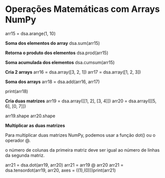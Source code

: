 # Operações Matemáticas com Arrays NumPy

arr15 = dsa.arange(1, 10)

**Soma dos elementos do array**
dsa.sum(arr15)

**Retorna o produto dos elementos**
dsa.prod(arr15)

**Soma acumulada dos elementos**
dsa.cumsum(arr15)

**Cria 2 arrays**
arr16 = dsa.array([3, 2, 1])
arr17 = dsa.array([1, 2, 3])

**Soma dos arrays**
arr18 = dsa.add(arr16, arr17) 

print(arr18)

**Cria duas matrizes**
arr19 = dsa.array([[1, 2], [3, 4]])
arr20 = dsa.array([[5, 6], [0, 7]])

arr19.shape
arr20.shape

**Multiplicar as duas matrizes**

Para multiplicar duas matrizes NumPy, podemos usar a função dot() ou o operador @. 

o número de colunas da primeira matriz deve ser igual ao número de linhas da segunda matriz.

arr21 = dsa.dot(arr19, arr20)
arr21 = arr19 @ arr20
arr21 = dsa.tensordot(arr19, arr20, axes = ((1),(0)))print(arr21)  


